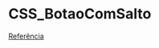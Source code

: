 # CSS_BotaoComSalto
 
 [Referência](https://github.com/Cassianosch/programador.cs-reels/tree/master/button-com-salto "Referência")
